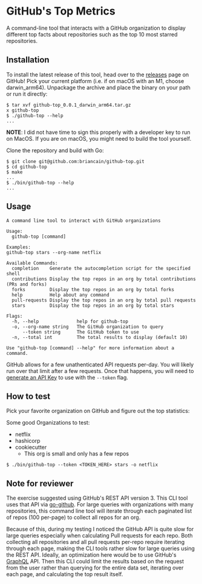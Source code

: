# GitHub's Top Metrics

A command-line tool that interacts with a GitHub organization to display
different top facts about repositories such as the top 10 most starred repositories.

## Installation

To install the latest release of this tool, head over to the [releases](https://github.com/briancain/github-top/releases)
page on GitHub! Pick your current platform (i.e. if on macOS with an M1, choose
darwin_arm64). Unpackage the archive and place the binary on your path or
run it directly:

```shell
$ tar xvf github-top_0.0.1_darwin_arm64.tar.gz
x github-top
$ ./github-top --help
...
```

__NOTE__: I did not have time to sign this properly with a developer key to run
on MacOS. If you are on macOS, you might need to build the tool yourself.

Clone the repository and build with Go:

```shell
$ git clone git@github.com:briancain/github-top.git
$ cd github-top
$ make
...
$ ./bin/github-top --help
...
```

## Usage

```
A command line tool to interact with GitHub organizations

Usage:
  github-top [command]

Examples:
github-top stars --org-name netflix

Available Commands:
  completion    Generate the autocompletion script for the specified shell
  contributions Display the top repos in an org by total contributions (PRs and forks)
  forks         Display the top repos in an org by total forks
  help          Help about any command
  pull-requests Display the top repos in an org by total pull requests
  stars         Display the top repos in an org by total stars

Flags:
  -h, --help              help for github-top
  -o, --org-name string   The GitHub organization to query
      --token string      The GitHub token to use
  -n, --total int         The total results to display (default 10)

Use "github-top [command] --help" for more information about a command.
```

GitHub allows for a few unathenticated API requests per-day. You will likely
run over that limit after a few requests. Once that happens, you will need
to [generate an API Key](https://github.com/settings/tokens) to use with the `--token` flag.

## How to test

Pick your favorite organization on GitHub and figure out the top statistics:

Some good Organizations to test:

- netflix
- hashicorp
- cookiecutter
    + This org is small and only has a few repos

```shell
$ ./bin/github-top --token <TOKEN_HERE> stars -o netflix
```

## Note for reviewer

The exercise suggested using GitHub's REST API version 3. This CLI tool uses
that API via [go-github](https://github.com/google/go-github). For large queries
with organizations with many repositories, this command line tool will iterate
through each paginated list of repos (100 per-page) to collect all repos for an org.

Because of this, during my testing I noticed the GitHub API is quite slow for large queries
especially when calculating Pull requests for each repo. Both collecting all
repositories and all pull requests per-repo require iterating through each page,
making the CLI tools rather slow for large queries using the REST API.
Ideally, an optimization here would be to use GitHub's [GraphQL](https://docs.github.com/en/graphql)
API. Then this CLI could limit the results based on the request from the user
rather than querying for the entire data set, iterating over each page, and
calculating the top result itself.
